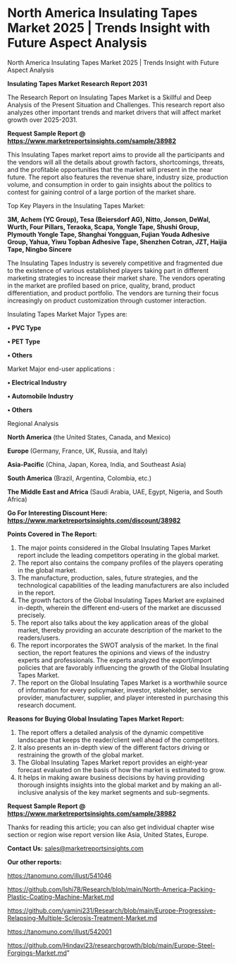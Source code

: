 # North America Insulating Tapes Market 2025 | Trends Insight with Future Aspect Analysis
North America Insulating Tapes Market 2025 | Trends Insight with Future Aspect Analysis

<strong>Insulating Tapes Market Research Report 2031</strong>

The Research Report on Insulating Tapes Market is a Skillful and Deep Analysis of the Present Situation and Challenges. This research report also analyzes other important trends and market drivers that will affect market growth over 2025-2031.

<strong>Request Sample Report @ <a href=https://www.marketreportsinsights.com/sample/38982>https://www.marketreportsinsights.com/sample/38982</a></strong>

This Insulating Tapes market report aims to provide all the participants and the vendors will all the details about growth factors, shortcomings, threats, and the profitable opportunities that the market will present in the near future. The report also features the revenue share, industry size, production volume, and consumption in order to gain insights about the politics to contest for gaining control of a large portion of the market share.

Top Key Players in the Insulating Tapes Market:

<strong>3M, Achem (YC Group), Tesa (Beiersdorf AG), Nitto, Jonson, DeWal, Wurth, Four Pillars, Teraoka, Scapa, Yongle Tape, Shushi Group, Plymouth Yongle Tape, Shanghai Yongguan, Fujian Youda Adhesive Group, Yahua, Yiwu Topban Adhesive Tape, Shenzhen Cotran, JZT, Haijia Tape, Ningbo Sincere</strong>

The Insulating Tapes Industry is severely competitive and fragmented due to the existence of various established players taking part in different marketing strategies to increase their market share. The vendors operating in the market are profiled based on price, quality, brand, product differentiation, and product portfolio. The vendors are turning their focus increasingly on product customization through customer interaction.

Insulating Tapes Market Major Types are:

<strong>•  PVC Type

•  PET Type

•  Others</strong>

Market Major end-user applications :

<strong>•  Electrical Industry

•  Automobile Industry

•  Others</strong>

Regional Analysis

</u><strong><b>North America</b></strong> (the United States, Canada, and Mexico)

<strong><b>Europe </b></strong>(Germany, France, UK, Russia, and Italy)

<strong><b>Asia-Pacific</b></strong> (China, Japan, Korea, India, and Southeast Asia)

<strong><b>South America</b></strong> (Brazil, Argentina, Colombia, etc.)

<strong><b>The Middle East and Africa</b></strong> (Saudi Arabia, UAE, Egypt, Nigeria, and South Africa)

<strong>Go For Interesting Discount Here: <a href=https://www.marketreportsinsights.com/discount/38982>https://www.marketreportsinsights.com/discount/38982</a></strong>

<strong>Points Covered in The Report:</strong>
<ol>
  <li>The major points considered in the Global Insulating Tapes Market report include the leading competitors operating in the global market.</li>
  <li>The report also contains the company profiles of the players operating in the global market.</li>
  <li>The manufacture, production, sales, future strategies, and the technological capabilities of the leading manufacturers are also included in the report.</li>
  <li>The growth factors of the Global Insulating Tapes Market are explained in-depth, wherein the different end-users of the market are discussed precisely.</li>
  <li>The report also talks about the key application areas of the global market, thereby providing an accurate description of the market to the readers/users.</li>
  <li>The report incorporates the SWOT analysis of the market. In the final section, the report features the opinions and views of the industry experts and professionals. The experts analyzed the export/import policies that are favorably influencing the growth of the Global Insulating Tapes Market.</li>
  <li>The report on the Global Insulating Tapes Market is a worthwhile source of information for every policymaker, investor, stakeholder, service provider, manufacturer, supplier, and player interested in purchasing this research document.</li>
</ol>
<strong>Reasons for Buying Global Insulating Tapes Market Report:</strong>

<ol>
  <li>The report offers a detailed analysis of the dynamic competitive landscape that keeps the reader/client well ahead of the competitors.</li>
  <li>It also presents an in-depth view of the different factors driving or restraining the growth of the global market.</li>
  <li>The Global Insulating Tapes Market report provides an eight-year forecast evaluated on the basis of how the market is estimated to grow.</li>
  <li>It helps in making aware business decisions by having providing thorough insights insights into the global market and by making an all-inclusive analysis of the key market segments and sub-segments.</li>
</ol>
<strong>Request Sample Report @ <a href=https://www.marketreportsinsights.com/sample/38982>https://www.marketreportsinsights.com/sample/38982</a></strong>


Thanks for reading this article; you can also get individual chapter wise section or region wise report version like Asia, United States, Europe.

<strong>Contact Us:</strong>
sales@marketreportsinsights.com

<strong>Our other reports:</strong>

<a href=https://tanomuno.com/illust/541046>https://tanomuno.com/illust/541046</a>

<a href=https://github.com/Ishi78/Research/blob/main/North-America-Packing-Plastic-Coating-Machine-Market.md>https://github.com/Ishi78/Research/blob/main/North-America-Packing-Plastic-Coating-Machine-Market.md</a>

<a href=https://github.com/yamini231/Research/blob/main/Europe-Progressive-Relapsing-Multiple-Sclerosis-Treatment-Market.md>https://github.com/yamini231/Research/blob/main/Europe-Progressive-Relapsing-Multiple-Sclerosis-Treatment-Market.md</a>

<a href=https://tanomuno.com/illust/542001>https://tanomuno.com/illust/542001</a>

<a href=https://github.com/Hindavi23/researchgrowth/blob/main/Europe-Steel-Forgings-Market.md>https://github.com/Hindavi23/researchgrowth/blob/main/Europe-Steel-Forgings-Market.md</a>"
